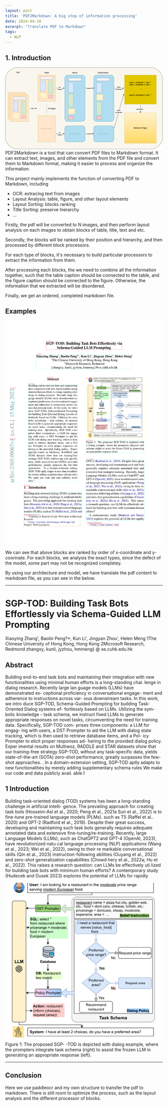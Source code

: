 ```yaml
---
layout: post
title: 'PDF2Markdown: A big step of information processing'
date: 2024-04-18
excerpt: "Translate PDF to Markdown"
tags:
  - NLP
---
```



## 1. Introduction

<img src="/images/pdf2md/pdf2markdown.png">
PDF2Markdown is a tool that can convert PDF files to Markdown format. It can extract text, images, and other elements from the PDF file and convert them to Markdown format, making it easier to process and organize the information.

This project mainly implements the function of converting PDF to Markdown, including 

- OCR: extracing text from images
- Layout Analysis: table, figure, and other layout elements
- Layout Sorting: blocks ranking
- Title Sorting: preserve hierarchy
- ...

Firstly, the pdf will be converted to N images, and then perform layout analysis on each images to obtain blocks of table, title, text and etc.

Secondly, the blocks will be ranked by their position and hierarchy, and then processed by different block processors.

For each type of blocks, it's necessary to build particular processors to extract the information from them.

After processing each blocks, the we need to combine all the information together, such that the table caption should be connected to the table, and the figure caption should be connected to the figure. Otherwise, the information that we extracted will be disordered.

Finally, we get an ordered, completed markdown file.

## Examples

<img src='/images/pdf2md/example.png'>

We can see that above blocks are ranked by order of x-coordinate and y-coorinate. For each blocks, we analysis the exact types, since the defect of the model, some part may not be recognized completey. 

By using our architecture and model, we have translate the pdf content to markdown file, as you can see in the below.

---

# SGP-TOD: Building Task Bots Effortlessly via Schema-Guided LLM Prompting 
Xiaoying Zhang', Baolin Peng?*, Kun Li', Jingyan Zhou', Helen Meng 1The Chinese University of Hong Kong, Hong Kong 2Microsoft Research, Redmond  zhangxy, kunli, jyzhou, hmmeng} @ se.cuhk.edu.hk
## Abstract 
Building end-to-end task bots and maintaining their integration with new functionalities using minimal human efforts is a long-standing chal. lenge in dialog research. Recently large lan guage models (LLMs) have demonstrated ex- ceptional proficiency in conversational engage- ment and adherence to instructions across var- ious downstream tasks. In this work, we intro duce SGP-TOD, Schema-Guided Prompting for building Task-Oriented Dialog systems ef- fortlessly based on LLMs. Utilizing the sym- bolic knowledge - task schema, we instruct fixed LLMs to generate appropriate responses on novel tasks, circumventing the need for training data.  Specifically, SGP-TOD com- prises three components: a LLM for engag- ing with users, a DST Prompter to aid the LLM with dialog state tracking, which is then used to retrieve database items, and a Pol- icy Prompter to elicit proper responses ad- hering to the provided dialog policy. Exper imental results on Multiwoz, RADDLE and STAR datasets show that our training-free strategy SGP-TOD, without any task-specific data, yields state-of-the-art (SOTA) zero-shot performance, greatly surpasses the few-shot approaches. . In a domain-extension setting, SGP-TOD aptly adapts to new functionalities by merely adding supplementary schema rules We make our code and data publicly avail. able.1

## 1 Introduction 
Building task-oriented dialog (TOD) systems has been a long-standing challenge in artificial intelli- gence. The prevailing approach for creating task bots (Hosseini-Asl et al., 2020; Peng et al., 2021a Sun et al., 2022) is to fine-tune pre-trained language models (PLMs). such as T5 (Raffel et al.. 2020) and GPT-2 (Radford et al., 2019). Despite their great success, developing and maintaining such task bots generally requires adequate annotated data and extensive fine-tuning/re-training. Recently, large Language Models (LLMs), such as ChatGPT2 and GPT-4 (OpenAI, 2023), have revolutionized natu cal language processing (NLP) applications (Wang et al., 2023; Wei et al., 2022), owing to their re markable conversational skills (Qin et al., 2023) instruction-following abilities (Ouyang et al., 2022) and zero-shot generalization capabilities (Chowd hery et al., 2022a; Hu et al., 2022). This raises a research question: can LLMs be effectively uti lized for building task bots with minimum human efforts? A contemporary study (Hudecek and Dusek 2023) explores the potential of LLMs for rapidly

<img src="/images/pdf2md/figure_1713262291.png">
Figure 1: The proposed SGP- -TOD is depicted with  dialog example, where the prompters integrate task schema (right) to assist the frozen LLM in generating an appropriate response (left).

---

## Conclusion
Here we use paddleocr and my own structure to transfer the pdf to markdown. There is still room to optimize the process, such as the layout analysis and the different processor of blocks.



